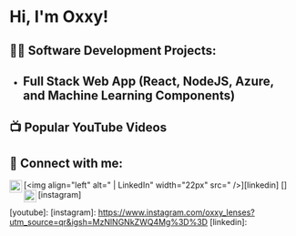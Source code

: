 <h1>Hi, I'm Oxxy!</h1>

<h2>👨‍💻 Software Development Projects:</h2>
  
- <b>Full Stack Web App (React, NodeJS, Azure, and Machine Learning Components)</b>
  -
  

<h2>📺 Popular YouTube Videos</h2>


<h2> 🤳 Connect with me:</h2>

[<img align="left" alt="Directoroxxy | Twitter" width="22px" src="https://x.com/director_oxxy?s=09" />][twitter]
[<img align="left" alt=" | LinkedIn" width="22px" src=" />][linkedin]
[<img align="left" alt="JoshMadakor | Instagram" width="22px" src="https://www.instagram.com/oxxy_lenses?utm_source=qr&igsh=MzNlNGNkZWQ4Mg%3D%3D" />][instagram]

[twitter]: https://x.com/director_oxxy?s=09
[youtube]: 
[instagram]: https://www.instagram.com/oxxy_lenses?utm_source=qr&igsh=MzNlNGNkZWQ4Mg%3D%3D 
[linkedin]:

<!--
**joshmadakor1/joshmadakor1** is a ✨ _special_ ✨ repository because its `README.md` (this file) appears on your GitHub profile.

Here are some ideas to get you started:

- 🔭 I’m currently working on ...
- 🌱 I’m currently learning ...
- 👯 I’m looking to collaborate on ...
- 🤔 I’m looking for help with ...
- 💬 Ask me about ...
- 📫 How to reach me: ...
- 😄 Pronouns: ...
- ⚡ Fun fact: ...
-->
